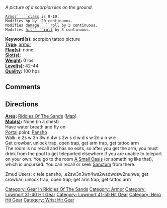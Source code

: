 *A picture of a scorpion lies on the ground.*

[`Armor`` ``class`](Armor_Class "wikilink")` is 8-10.`  
`Modifies hp by -20 continuous.`  
`Modifies `[`damage`` ``roll`](Damage_Roll "wikilink")` by 3 continuous.`  
`Modifies `[`hit`` ``roll`](Hit_Roll "wikilink")` by 3 continuous.`

**Keyword(s):** scorpion tattoo picture  
**[Type](:Category:_Object_Types "wikilink"):**
[armor](:Category:_Armor "wikilink")  
**[Flag(s)](:Category:_Object_Flags "wikilink"):** none  
**[Slot(s)](Object_Slots "wikilink"):** <worn on wrist>  
**[Weight](Object_Weight "wikilink"):** 0 lbs  
**[Level(s)](Object_Level "wikilink"):** 42-44  
**[Quality](Object_Quality "wikilink"):** 100 hps  

## Comments

## Directions

**[Area](:Category:_Areas "wikilink"):** [Riddles Of The
Sands](:Category:_Riddles_Of_The_Sands "wikilink")
([Map](Riddles_Of_The_Sands_Map "wikilink"))  
**[Mob(s)](:Category:_Mobs "wikilink"):** None (in a chest)  
Have water breath and fly on  
[Portal](Teleport "wikilink") point: [Pansho](Pansho "wikilink")  
Walk: e 2s w 3n 3w n 4w s 2w s d w d s w 2n u n w e  
Get crowbar, unlock trap, open trap, get arm trap, get tattoo arm  
The room is no recall and has no exits, so after you get the arm, you
must drink from the pool to get teleported elsewhere if you are unable
to teleport on your own. You go to the room [A Small
Oasis](A_Small_Oasis "wikilink") (or something like that), which is
uncursed. You can recall or seek [Sanctum](Sanctum "wikilink") from
there.

Zmud Users: c tele pansho; .e2sw3n3wn4ws2wsdwdsw2nunwe; get crowbar;
unlock trap; open trap; get arm trap; get tattoo arm

[Category: Gear In Riddles Of The
Sands](Category:_Gear_In_Riddles_Of_The_Sands "wikilink") [Category:
Armor](Category:_Armor "wikilink") [Category: Lowmort 31-40 Hit
Gear](Category:_Lowmort_31-40_Hit_Gear "wikilink") [Category: Lowmort
41-50 Hit Gear](Category:_Lowmort_41-50_Hit_Gear "wikilink") [Category:
Hero Hit Gear](Category:_Hero_Hit_Gear "wikilink") [Category: Wrist Hit
Gear](Category:_Wrist_Hit_Gear "wikilink")
